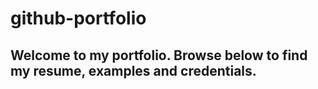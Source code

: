 # github-portfolio

## Welcome to my portfolio. Browse below to find my resume, examples and credentials.
